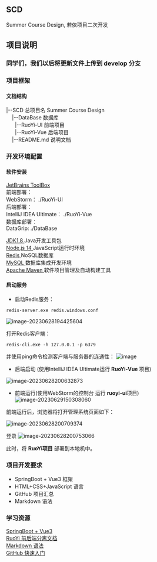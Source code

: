 ## SCD
Summer Course Design, 若依项目二次开发

## 项目说明

### 同学们，我们以后将更新文件上传到 develop 分支

### 项目框架

#### 文档结构

<div>
|--SCD
    总项目名 Summer Course Design
    <br/>
&nbsp&nbsp&nbsp&nbsp|--DataBase
    数据库
    <br/>
&nbsp&nbsp&nbsp&nbsp&nbsp&nbsp|--RuoYi-UI
    前端项目
    <br/>
&nbsp&nbsp&nbsp&nbsp&nbsp&nbsp|--RuoYi-Vue
    后端项目
    <br/>
&nbsp&nbsp&nbsp&nbsp|--README.md
    说明文档
    <br/>
</div>

### 开发环境配置

#### 软件安装

<form>
<a href="https://www.jetbrains.com/toolbox-app/">
    JetBrains ToolBox
</a>
<br>
前端部署： <br>
WebStorm： ./RuoYi-UI<br>
后端部署：<br>
IntelliJ IDEA Ultimate： ./RuoYi-Vue<br>
数据库部署：<br>
DataGrip: ./DataBase<br>
</form>

<form>
<a href="https://www.oracle.com/java/technologies/downloads/#java8">
JDK1.8
</a>
Java开发工具包 
<br/>
<a href="https://nodejs.org/zh-cn/download">
Node.js 14
</a>
JavaScript运行时环境
<br/>
<a href="https://github.com/MicrosoftArchive/redis/releases">
Redis
</a>
NoSQL数据库
<br/>
<a href="https://dev.mysql.com/downloads/installer/">
    MySQL
</a>
数据库集成开发环境
<br/>
<a href="https://maven.apache.org/download.cgi">
Apache Maven
</a>
软件项目管理及自动构建工具
</form>



#### 启动服务

- 启动Redis服务：

<code>redis-server.exe redis.windows.conf </code>

![image-20230628194425604](https://github.com/FeiSkyDeC/SCD/assets/74658213/d8db752a-9ede-40c9-a838-a4f02a1bce31)


打开Redis客户端：

<code>redis-cli.exe -h 127.0.0.1 -p 6379</code>

并使用ping命令检测客户端与服务器的连通性：
![image](https://github.com/FeiSkyDeC/SCD/assets/74658213/c5538152-6a1b-4590-a6cd-f23113f320f7)

- 后端启动 (使用IntelliJ IDEA Ultimate运行 <strong>RuoYi-Vue </strong>项目)

![image-20230628200632873](https://github.com/FeiSkyDeC/SCD/assets/74658213/49e17dbc-a761-4756-8142-4446155cb2a9)

- 前端运行(使用WebStorm的控制台 运行 <strong>ruoyi-ui</strong>项目)
![image-20230629150308060](https://github.com/FeiSkyDeC/SCD/assets/74658213/a3c1faaa-4f72-4c43-b125-b5aa6338f77c)


<p>
    前端运行后，浏览器将打开管理系统页面如下：
</p>

![image-20230628200709374](https://github.com/FeiSkyDeC/SCD/assets/74658213/5795e6ce-984a-4cea-b8bf-087f88668f27)

登录
![image-20230628200753066](https://github.com/FeiSkyDeC/SCD/assets/74658213/dfb142e5-0498-424a-b568-9f53c6cda0b1)


此时，将 <strong>RuoYi项目</strong> 部署到本地机中。

### 项目开发要求

- SpringBoot + Vue3 框架
- HTML+CSS+JavaScript 语言
- GitHub 项目汇总
- Markdown 语法

### 学习资源

<form>
    <a href="https://learner.blog.csdn.net/article/details/88926242">SpringBoot + Vue3</a>
    <br/>
    <a href="http://doc.ruoyi.vip/ruoyi-vue/">RuoYi 前后端分离文档</a>
    <br/>
    <a href="https://markdown.com.cn/basic-syntax/">
    Markdown 语法</a>
    <br/>
    <a href="https://docs.github.com/zh/get-started/quickstart/hello-world">
    GitHub 快速入门</a>
    <br/>
</form>





